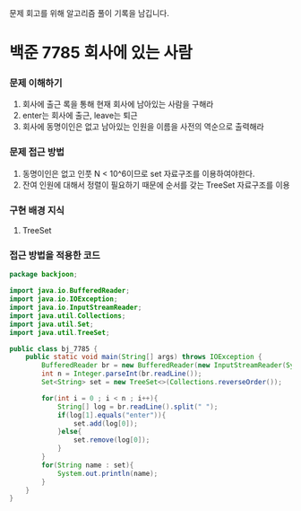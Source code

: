 문제 회고를 위해 알고리즘 풀이 기록을 남깁니다.

# 백준 7785 회사에 있는 사람


### 문제 이해하기
1. 회사에 출근 록을 통해 현재 회사에 남아있는 사람을 구해라
2. enter는 회사에 출근, leave는 퇴근
3. 회사에 동명이인은 없고 남아있는 인원을 이름을 사전의 역순으로 출력해라

### 문제 접근 방법
1. 동명이인은 없고 인풋 N < 10^6이므로 set 자료구조를 이용하여야한다.
2. 잔여 인원에 대해서 정렬이 필요하기 때문에 순서를 갖는 TreeSet 자료구조를 이용

### 구현 배경 지식
1. TreeSet

### 접근 방법을 적용한 코드
```java
package backjoon;

import java.io.BufferedReader;
import java.io.IOException;
import java.io.InputStreamReader;
import java.util.Collections;
import java.util.Set;
import java.util.TreeSet;

public class bj_7785 {
    public static void main(String[] args) throws IOException {
        BufferedReader br = new BufferedReader(new InputStreamReader(System.in));
        int n = Integer.parseInt(br.readLine());
        Set<String> set = new TreeSet<>(Collections.reverseOrder());

        for(int i = 0 ; i < n ; i++){
            String[] log = br.readLine().split(" ");
            if(log[1].equals("enter")){
                set.add(log[0]);
            }else{
                set.remove(log[0]);
            }
        }
        for(String name : set){
            System.out.println(name);
        }
    }
}

```